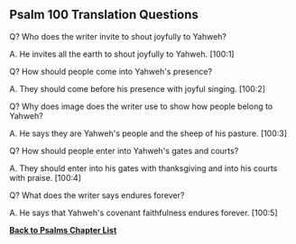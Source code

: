 ## Psalm 100 Translation Questions ##

Q? Who does the writer invite to shout joyfully to Yahweh?

A. He invites all the earth to shout joyfully to Yahweh. [100:1]

Q? How should people come into Yahweh's presence?

A. They should come before his presence with joyful singing. [100:2]

Q? Why does image does the writer use to show how people belong to Yahweh?

A. He says they are Yahweh's people and the sheep of his pasture. [100:3]

Q? How should people enter into Yahweh's gates and courts?

A. They should enter into his gates with thanksgiving and into his courts with praise. [100:4]

Q? What does the writer says endures forever?

A. He says that Yahweh's covenant faithfulness endures forever. [100:5]

__[Back to Psalms Chapter List](./)__

